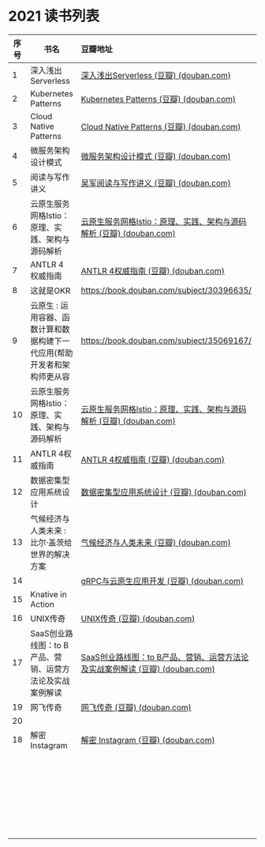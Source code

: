 # 2021 读书列表



| 序号 | 书名                                                         | 豆瓣地址                                                     | 电子书地址                                                   | 状态 | 评分  |
| ---- | ------------------------------------------------------------ | :----------------------------------------------------------- | ------------------------------------------------------------ | ---- | ----- |
| 1    | 深入浅出Serverless                                           | [深入浅出Serverless (豆瓣) (douban.com)](https://book.douban.com/subject/30465267/) | [深入浅出Serverless：技术原理与应用实践-陈耿-微信读书 (qq.com)](https://weread.qq.com/web/reader/58332880716a4e645835c83) | ✔    | ★★    |
| 2    | Kubernetes Patterns                                          | [Kubernetes Patterns (豆瓣) (douban.com)](https://book.douban.com/subject/33393680/) | 实体书                                                       | ✔    | ★★★★★ |
| 3    | Cloud Native Patterns                                        | [Cloud Native Patterns (豆瓣) (douban.com)](https://book.douban.com/subject/27102731/) | 实体书                                                       | ✔    | ★★★★  |
| 4    | 微服务架构设计模式                                           | [微服务架构设计模式 (豆瓣) (douban.com)](https://book.douban.com/subject/33425123/) | 实体书                                                       | ✖    | ★★★★★ |
| 5    | 阅读与写作讲义                                               | [吴军阅读与写作讲义 (豆瓣) (douban.com)](https://book.douban.com/subject/35426741/) | 实体书                                                       | ✖    |       |
| 6    | 云原生服务网格Istio：原理、实践、架构与源码解析              | [云原生服务网格Istio：原理、实践、架构与源码解析 (豆瓣) (douban.com)](https://book.douban.com/subject/34438220/) | 京东电子书                                                   | ✖    |       |
| 7    | ANTLR 4 权威指南                                             | [ANTLR 4权威指南 (豆瓣) (douban.com)](https://book.douban.com/subject/27082372/) | 京东电子书                                                   | ✖    |       |
| 8    | 这就是OKR                                                    | https://book.douban.com/subject/30396635/                    | https://weread.qq.com/web/reader/72332cb0716aecb27234506     |      |       |
| 9    | 云原生 : 运用容器、函数计算和数据构建下一代应用(帮助开发者和架构师更从容 | https://book.douban.com/subject/35069167/                    | https://weread.qq.com/web/reader/8623239071ddaa45862fc14     |      |       |
| 10   | 云原生服务网格Istio：原理、实践、架构与源码解析              | [云原生服务网格Istio：原理、实践、架构与源码解析 (豆瓣) (douban.com)](https://book.douban.com/subject/34438220/) | 京东电子书                                                   |      |       |
| 11   | ANTLR 4权威指南                                              | [ANTLR 4权威指南 (豆瓣) (douban.com)](https://book.douban.com/subject/27082372/) | 京东电子书                                                   |      |       |
| 12   | 数据密集型应用系统设计                                       | [数据密集型应用系统设计 (豆瓣) (douban.com)](https://book.douban.com/subject/30329536/) | 只有实体书                                                   |      |       |
| 13   | 气候经济与人类未来 : 比尔·盖茨给世界的解决方案               | [气候经济与人类未来 (豆瓣) (douban.com)](https://book.douban.com/subject/35396007/) | 只有实体书                                                   |      |       |
| 14   |                                                              | [gRPC与云原生应用开发 (豆瓣) (douban.com)](https://book.douban.com/subject/35309194/) | 京东电子书                                                   |      |       |
| 15   | Knative in Action                                            |                                                              | 还没有看到出版                                               |      |       |
| 16   | UNIX传奇                                                     | [UNIX传奇 (豆瓣) (douban.com)](https://book.douban.com/subject/35292726/) | 只有实体书                                                   |      |       |
| 17   | SaaS创业路线图：to B产品、营销、运营方法论及实战案例解读     | [SaaS创业路线图：to B产品、营销、运营方法论及实战案例解读 (豆瓣) (douban.com)](https://book.douban.com/subject/35079444/) | [SaaS创业路线图：to B产品、营销、运营方法论及实战案例解读-吴昊-微信读书 (qq.com)](https://weread.qq.com/web/reader/18a32cc071e2832e18a75ee) |      |       |
| 19   | 网飞传奇                                                     | [网飞传奇 (豆瓣) (douban.com)](https://book.douban.com/subject/25800025/) |                                                              | ✔    | ★★★★  |
| 20   |                                                              |                                                              |                                                              |      |       |
| 18   | 解密 Instagram                                               | [解密 Instagram (豆瓣) (douban.com)](https://book.douban.com/subject/35252483/) |                                                              | ✔    | ★★★★  |
|      |                                                              |                                                              |                                                              |      |       |
|      |                                                              |                                                              |                                                              |      |       |
|      |                                                              |                                                              |                                                              |      |       |
|      |                                                              |                                                              |                                                              |      |       |
|      |                                                              |                                                              |                                                              |      |       |
|      |                                                              |                                                              |                                                              |      |       |
|      |                                                              |                                                              |                                                              |      |       |
|      |                                                              |                                                              |                                                              |      |       |
|      |                                                              |                                                              |                                                              |      |       |
|      |                                                              |                                                              |                                                              |      |       |
|      |                                                              |                                                              |                                                              |      |       |
|      |                                                              |                                                              |                                                              |      |       |
|      |                                                              |                                                              |                                                              |      |       |
|      |                                                              |                                                              |                                                              |      |       |
|      |                                                              |                                                              |                                                              |      |       |
|      |                                                              |                                                              |                                                              |      |       |
|      |                                                              |                                                              |                                                              |      |       |
|      |                                                              |                                                              |                                                              |      |       |
|      |                                                              |                                                              |                                                              |      |       |
|      |                                                              |                                                              |                                                              |      |       |
|      |                                                              |                                                              |                                                              |      |       |
|      |                                                              |                                                              |                                                              |      |       |
|      |                                                              |                                                              |                                                              |      |       |
|      |                                                              |                                                              |                                                              |      |       |
|      |                                                              |                                                              |                                                              |      |       |
|      |                                                              |                                                              |                                                              |      |       |
|      |                                                              |                                                              |                                                              |      |       |
|      |                                                              |                                                              |                                                              |      |       |
|      |                                                              |                                                              |                                                              |      |       |





